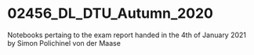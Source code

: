 # 02456_DL_DTU_Autumn_2020
Notebooks pertaing to the exam report handed in the 4th of January 2021 by Simon Polichinel von der Maase
